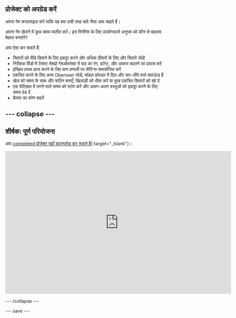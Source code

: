 ## प्रोजेक्ट को अपग्रेड करें

अपना गेम कस्टमाइज़ करें ताकि यह बस उसी तरह चले जैसा आप चाहते हैं।

अपना गेम खेलने में कुछ समय व्यतीत करें। इस मिनीगेम के लिए उपयोगकर्ता अनुभव को कौन से बदलाव बेहतर बनाएंगे?

आप ऐसा कर सकते हैं:
+ सितारों को पीछे छिपाने के लिए इकट्ठा करने और अधिक दीवारों के लिए और सितारे जोड़ें
+ निरीक्षक विंडो में टेक्स्ट मेशप्रो गेमऑब्जेक्ट में पाठ का रंग, फ़ॉन्ट, और आकार बदलने का प्रयास करें
+ इच्छित प्रभाव प्राप्त करने के लिए कण प्रणाली पर सेटिंग्स समायोजित करें
+ एकत्रित करने के लिए अन्य Obemeet जोड़ें; मॉडल फ़ोल्डर में दिल और चार-लीपे वाले क्लाऊंड हैं
+ खेल को समय के साथ और कठिन बनाएँ; खिलाड़ी को धीमा करें या कुछ एकत्रित सितारों को खो दें
+ एक वेरिएबल में लगने वाले समय को स्टोर करें और अलग-अलग वस्तुओं को इकट्ठा करने के लिए समय दंड दें
+ कैमरा का कोण बदलें

--- collapse ---
---
शीर्षक: पूर्ण परियोजना
---

आप [completed प्रोजेक्ट यहाँ डाउनलोड कर सकते हैं](https://rpf.io/p/en/star-collector-get){:target="_blank"}।

<iframe allowtransparency="true" width="710" height="450" src="https://star-collector-extended.rpfilt.repl.co" frameborder="0"></iframe>

--- /collapse ---

--- save ---
